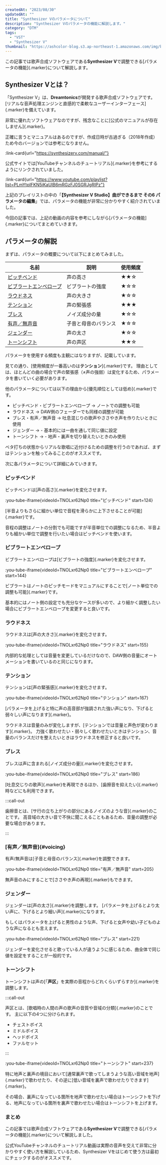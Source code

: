 ```yaml
---
createdAt: "2023/08/30"
updatedAt: ""
title: "Synthesizer Vのパラメータについて"
description: "Synthesizer Vのパラメータの機能に解説します。"
category: "DTM"
tags:
  - "VST"
  - "Synthesizer V"
thumbnail: "https://ashcolor-blog.s3.ap-northeast-1.amazonaws.com/img/blog/dtm/synthesizer-v/thumbnail.png"
---
```


この記事では歌声合成ソフトウェアである**Synthesizer V**で調整できる[パラメータの機能]{.marker}について解説します。

## Synthesizer Vとは？

「Synthesizer V」は、**Dreamtonics**が開発する歌声合成ソフトウェアです。
[リアルな音声処理エンジンと直感的で柔軟なユーザーインターフェース]{.marker}を備えています。

非常に優れたソフトウェアなのですが、残念なことに[公式のマニュアルが存在しません]{.marker}。

正確に言うとマニュアルはあるのですが、作成日時が古過ぎる（2018年作成）ため今のバージョンでは参考になりません。

:link-card{url="https://synthesizerv.com/manual/"}

公式サイトでは[YouTubeチャンネルのチュートリアル]{.marker}を参考にするようにリンクされていました。

:link-card{url="https://www.youtube.com/playlist?list=PLmYtpIFKN5iKaUlB6mRGzFJ0SGRJgRIPz"}

上記のプレイリストの中の「**【Synthesizer V Studio】曲ができるまで その6 パラメータの編集**」では、パラメータの機能が非常に分かりやすく紹介されていました。

今回の記事では、上記の動画の内容を参考にしながら[パラメータの機能]{.marker}についてまとめていきます。

## パラメータの解説

まずは、パラメータの概要について以下にまとめてみました。

| 名前                                              | 説明                 | 使用頻度 |
| ------------------------------------------------- | -------------------- | -------- |
| [ピッチベンド](#ピッチベンド)                     | 声の高さ             | ★★☆      |
| [ビブラートエンベロープ](#ビブラートエンベロープ) | ビブラートの強度     | ★☆☆      |
| [ラウドネス](#ラウドネス)                         | 声の大きさ           | ★☆☆      |
| [テンション](#テンション)                         | 声の緊張感           | ★★★      |
| [ブレス](#ブレス)                                 | ノイズ成分の量       | ★☆☆      |
| [有声／無声音](#voicing)                          | 子音と母音のバランス | ★☆☆      |
| [ジェンダー](#ジェンダー)                         | 声の太さ             | ★☆☆      |
| [トーンシフト](#トーンシフト)                     | 声の声区             | ★★☆      |

パラメータを使用する頻度も主観にはなりますが、記載しています。

見ての通り、[使用頻度が一番高いのは**テンション**]{.marker}です。
理由としては、ほとんどの曲の場合で声の緊張感（≠声の強弱）は変化するため、パラメータを書いていく必要があります。

他のパラメータについては以下の理由から[優先順位としては低め]{.marker}です。

- ピッチベンド・ビブラートエンベロープ → ノートでの調整も可能
- ラウドネス → DAW側のフェーダーでも同様の調整が可能
- ブレス・有声／無声音 → 吐息混じりの歌声やささやき声を作りたいときに使用
- ジェンダー → - 基本的には一曲を通して同じ値に設定
- トーンシフト → - 地声・裏声を切り替えたいときのみ使用

ベタ打ちの状態からリアルな歌唱に近付けるための調整を行うのであれば、まずはテンションを触ってみることのがオススメです。

次に各パラメータについて詳細にみていきます。

### ピッチベンド

ピッチベンドは[声の高さ]{.marker}を変化させます。

:you-tube-iframe{videoId=TNOLxr62Np0 title="ピッチベンド" start=124}

[半音よりもさらに細かい単位で音程を滑らかに上下させることが可能]{.marker}です。

音程の調整はノートの分割でも可能ですが半音単位での調整になるため、半音よりも細かい単位で調整を行いたい場合はピッチベンドを使います。

### ビブラートエンベロープ

ビブラートエンベロープは[ビブラートの強度]{.marker}を変化させます。

:you-tube-iframe{videoId=TNOLxr62Np0 title="ビブラートエンベロープ" start=144}

ビブラートはノートのピッチモードをマニュアルにすることで[ノート単位での調整も可能]{.marker}です。

基本的にはノート側の設定でも充分なケースが多いので、より細かく調整したい場合にビブラートエンベロープを変更すると良いです。

### ラウドネス

ラウドネスは[声の大きさ]{.marker}を変化させます。

:you-tube-iframe{videoId=TNOLxr62Np0 title="ラウドネス" start=155}

内部的な処理としては音量を変更しているだけなので、DAW側の音量にオートメーションを書いているのと同じになります。

### テンション

テンションは[声の緊張感]{.marker}を変化させます。

:you-tube-iframe{videoId=TNOLxr62Np0 title="テンション" start=167}

[パラメータを上げると特に声の高音部が強調された強い声になり、下げると弱々しい声になります]{.marker}。

ラウドネスは音量のみが変化しますが、[テンションでは音量と声色が変わります]{.marker}。
力強く歌わせたい・弱々しく歌わせたいときはテンション、音量のバランスだけを整えたいときはラウドネスを修正すると良いです。

### ブレス

ブレスは声に含まれる[ノイズ成分の量]{.marker}を変化させます。

:you-tube-iframe{videoId=TNOLxr62Np0 title="ブレス" start=186}

[吐息交じりの歌声]{.marker}を再現できるほか、[歯擦音を抑えたい]{.marker}時などにも利用できます。

:::call-out

歯擦音とは、[サ行の立ち上がりの部分にあるノイズのような音]{.marker}のことです。
高音域の大きい音で不快に聞こえることもあるため、音量の調整が必要な場合があります。

:::

### [有声／無声音]{#voicing}

有声/無声音は[子音と母音のバランス]{.marker}を調整できます。

:you-tube-iframe{videoId=TNOLxr62Np0 title="有声／無声音" start=205}

無声音のみにすることで[ささやき声の再現]{.marker}もできます。

### ジェンダー

ジェンダーは[声の太さ]{.marker}を調整します。
[パラメータを上げるとより太い声に、下げるとより細い声]{.marker}になります。

もしくはパラメータを上げると男性のような声、下げると女声や幼い子どものような声になるとも言えます。

:you-tube-iframe{videoId=TNOLxr62Np0 title="ブレス" start=221}

ジェンダーを変化させると歌っている人が違うように感じるため、曲全体で同じ値を設定をすることが一般的です。

### トーンシフト

トーンシフトは声の[「**声区**」を実際の音程からどれくらいずらすか]{.marker}を調整します。

:::call-out

声区とは、[歌唱時の人間の声の歌声の音質や音域の分類]{.marker}のことです。
主に以下の4つに分けられます。

- チェストボイス
- ミドルボイス
- ヘッドボイス
- ファルセット

:::

:you-tube-iframe{videoId=TNOLxr62Np0 title="トーンシフト" start=237}

特に地声と裏声の境目において[通常裏声で歌ってしまうような高い音域を地声]{.marker}で歌わせたり、その逆に[低い音域を裏声で歌わせたりできます]{.marker}。

その場合、裏声になっている箇所を地声で歌わせたい場合はトーンシフトを下げる、地声になっている箇所を裏声で歌わせたい場合はトーンシフトを上げます。

<!-- ## パラメータの操作方法

まずは、パラメータ編集の基本的な操作方法からご説明します。パラメータを編集するには、ピアノロールの右上にあるボタンをクリックし、パラメータパネルの追加をクリックして、パラメータパネルを表示します。

一度に3つまで表示できます。非表示にしたいときは、パラメータパネルの右上のバツボタンをクリックします。パラメータパネル上のエディットのリストから、編集したいパラメータを選択します。ペンツールアイコンをクリックして選択し、マウスで自由にパラメータの値を書き込んでいきます。パラメータの値をより大きく変化させたいときは、2倍ボタンや4倍ボタンをクリックして縦方向の表示倍率を切り替えると便利です。

矢印ツールアイコンをクリックして選択し、各編集点を個別に動かして細かく修正したり、範囲選択してまとめて移動することもできます。選択した制御点はデリートキーを押して削除できます。制御点のみをよりシンプルに書き込みたいときは、直線ツールが便利です。

各制御点をつなぐ線の保管方法は、パラメータ保管モードボタンを押して切り替えることができます。ディスプレイで選んだパラメータは薄く表示され、タイミングなどを参照することができます。

この2つの表示は矢印ボタンで入れ替えることができます。

それでは、シンセサイザーVで編集できる各パラメータの紹介を致します。 -->

<!-- ## 非公式マニュアル

公式のチュートリアル以外で

非公式マニュアル（claire-westさん作成）
[Synthesizer V Studio Unofficial User Manual](https://manual.synthv.info/)

非公式マニュアル（くろ州さん作成）
[Synthesizer V Studio Proの使い方マニュアル配布です](https://km4osm.com/svpmanual/)

調整方法（ハチナナさん作成）
[SynthesizerV AI 調声の仕方とか使い方とか1 (ベタ打ち作成)｜ハチナナ](https://note.com/aaaaa_hachinana/n/naf01caca850e) -->

### まとめ

この記事では歌声合成ソフトウェアである**Synthesizer V**で調整できる[パラメータの機能]{.marker}について解説しました。

公式YouTubeチャンネルのチュートリアル動画は実際の音声を交えて非常に分かりやすく使い方を解説しているため、Synthesizer Vをはじめて使う方は最初にチェックするのがオススメです。
